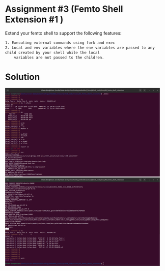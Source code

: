 # Assignment #3 (Femto Shell Extension #1 )
Extend your femto shell to support the following features:

    1. Executing external commands using fork and exec
    2. Local and env variables where the env variables are passed to any child created by your shell while the local 
        variables are not passed to the children.

# Solution 
![](./solution-1.png)
![](./solution-2.png)
